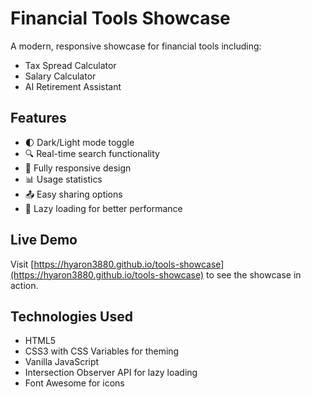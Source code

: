 # Financial Tools Showcase

A modern, responsive showcase for financial tools including:
- Tax Spread Calculator
- Salary Calculator
- AI Retirement Assistant

## Features
- 🌓 Dark/Light mode toggle
- 🔍 Real-time search functionality
- 📱 Fully responsive design
- 📊 Usage statistics
- 📤 Easy sharing options
- 🔄 Lazy loading for better performance

## Live Demo
Visit [https://hyaron3880.github.io/tools-showcase](https://hyaron3880.github.io/tools-showcase) to see the showcase in action.

## Technologies Used
- HTML5
- CSS3 with CSS Variables for theming
- Vanilla JavaScript
- Intersection Observer API for lazy loading
- Font Awesome for icons
